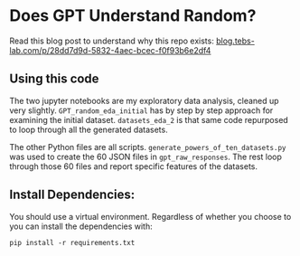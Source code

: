 # Does GPT Understand Random?

Read this blog post to understand why this repo exists: [blog.tebs-lab.com/p/28dd7d9d-5832-4aec-bcec-f0f93b6e2df4](blog.tebs-lab.com/p/28dd7d9d-5832-4aec-bcec-f0f93b6e2df4)

## Using this code

The two jupyter notebooks are my exploratory data analysis, cleaned up very slightly. `GPT_random_eda_initial` has by step by step approach for examining the initial dataset. `datasets_eda_2` is that same code repurposed to loop through all the generated datasets.

The other Python files are all scripts. `generate_powers_of_ten_datasets.py` was used to create the 60 JSON files in `gpt_raw_responses`. The rest loop through those 60 files and report specific features of the datasets.

## Install Dependencies:

You should use a virtual environment. Regardless of whether you choose to you can install the dependencies with:

```
pip install -r requirements.txt
```